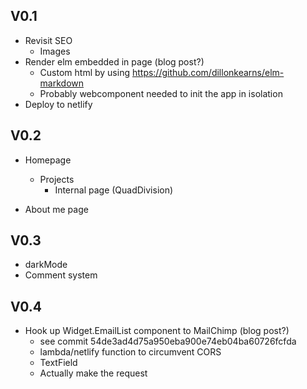 
## V0.1

- Revisit SEO
  - Images
- Render elm embedded in page (blog post?)
    - Custom html by using https://github.com/dillonkearns/elm-markdown
    - Probably webcomponent needed to init the app in isolation
- Deploy to netlify

## V0.2

- Homepage
  - Projects
    - Internal page (QuadDivision)
    
- About me page

## V0.3

- darkMode
- Comment system

## V0.4

- Hook up Widget.EmailList component to MailChimp (blog post?)
  - see commit 54de3ad4d75a950eba900e74eb04ba60726fcfda
  - lambda/netlify function to circumvent CORS
  - TextField
  - Actually make the request
